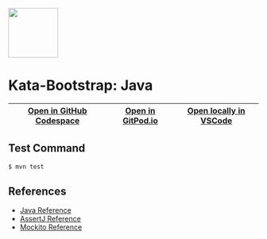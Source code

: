 
<img width="100px" src="https://cdn.jsdelivr.net/gh/devicons/devicon/icons/java/java-original.svg" /></a>
# Kata-Bootstrap: Java

| [Open in GitHub Codespace](https://github.com/codespaces/new?hide_repo_select=true&repo=rradczewski%2Fkata-bootstraps&ref=java_junit5) | [Open in GitPod.io](https://gitpod.io/#https://github.com/rradczewski/kata-bootstraps/tree/java_junit5) | [Open locally in VSCode](https://rradczewski.github.io/kata-bootstraps/redirect.html?url=vscode%3A%2F%2Fvscode.git%2Fclone%3Furl%3Dhttps%253A%252F%252Fgithub.com%252Frradczewski%252Fkata-bootstraps.git%26ref%3Djava_junit5) |
|---|---|---|

## Test Command

```sh
$ mvn test
```

## References

- [Java Reference](https://www.oracle.com/pls/topic/lookup?ctx=en/java/javase&id=javaselatest)
- [AssertJ Reference](https://assertj.github.io/doc/)
- [Mockito Reference](https://javadoc.io/doc/org.mockito/mockito-core/latest/org/mockito/Mockito.html)
